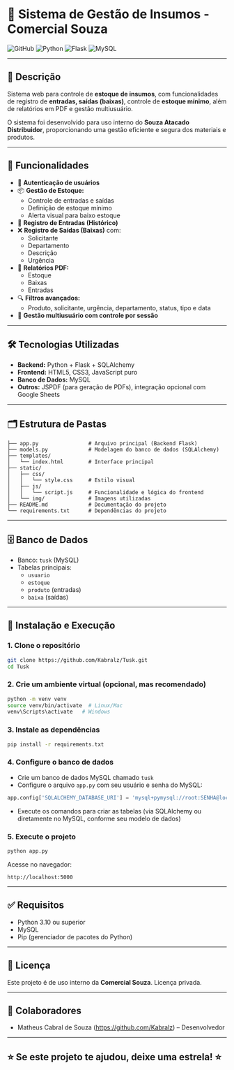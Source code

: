 
# 🏢 Sistema de Gestão de Insumos - Comercial Souza

![GitHub](https://img.shields.io/badge/status-Em%20Desenvolvimento-yellow) 
![Python](https://img.shields.io/badge/Python-3.10-blue)
![Flask](https://img.shields.io/badge/Flask-Framework-lightgrey)
![MySQL](https://img.shields.io/badge/MySQL-Database-orange)

---

## 📜 Descrição

Sistema web para controle de **estoque de insumos**, com funcionalidades de registro de **entradas, saídas (baixas)**, controle de **estoque mínimo**, além de relatórios em PDF e gestão multiusuário.

O sistema foi desenvolvido para uso interno do **Souza Atacado Distribuidor**, proporcionando uma gestão eficiente e segura dos materiais e produtos.

---

## 🚀 Funcionalidades

- 🔐 **Autenticação de usuários**
- 📦 **Gestão de Estoque:**
  - Controle de entradas e saídas
  - Definição de estoque mínimo
  - Alerta visual para baixo estoque
- 📝 **Registro de Entradas (Histórico)**
- ❌ **Registro de Saídas (Baixas)** com:
  - Solicitante
  - Departamento
  - Descrição
  - Urgência
- 📑 **Relatórios PDF:**
  - Estoque
  - Baixas
  - Entradas
- 🔍 **Filtros avançados:**
  - Produto, solicitante, urgência, departamento, status, tipo e data
- 👥 **Gestão multiusuário com controle por sessão**

---

## 🛠️ Tecnologias Utilizadas

- **Backend:** Python + Flask + SQLAlchemy
- **Frontend:** HTML5, CSS3, JavaScript puro
- **Banco de Dados:** MySQL
- **Outros:** JSPDF (para geração de PDFs), integração opcional com Google Sheets

---

## 🗂️ Estrutura de Pastas

```
├── app.py                # Arquivo principal (Backend Flask)
├── models.py             # Modelagem do banco de dados (SQLAlchemy)
├── templates/
│   └── index.html        # Interface principal
├── static/
│   ├── css/
│   │   └── style.css     # Estilo visual
│   ├── js/
│   │   └── script.js     # Funcionalidade e lógica do frontend
│   └── img/              # Imagens utilizadas
├── README.md             # Documentação do projeto
└── requirements.txt      # Dependências do projeto
```

---

## 🗄️ Banco de Dados

- Banco: `tusk` (MySQL)
- Tabelas principais:
  - `usuario`
  - `estoque`
  - `produto` (entradas)
  - `baixa` (saídas)

---

## 🔧 Instalação e Execução

### 1. Clone o repositório

```bash
git clone https://github.com/Kabralz/Tusk.git
cd Tusk
```

### 2. Crie um ambiente virtual (opcional, mas recomendado)

```bash
python -m venv venv
source venv/bin/activate  # Linux/Mac
venv\Scripts\activate   # Windows
```

### 3. Instale as dependências

```bash
pip install -r requirements.txt
```

### 4. Configure o banco de dados

- Crie um banco de dados MySQL chamado `tusk`
- Configure o arquivo `app.py` com seu usuário e senha do MySQL:

```python
app.config['SQLALCHEMY_DATABASE_URI'] = 'mysql+pymysql://root:SENHA@localhost/tusk'
```

- Execute os comandos para criar as tabelas (via SQLAlchemy ou diretamente no MySQL, conforme seu modelo de dados)

### 5. Execute o projeto

```bash
python app.py
```

Acesse no navegador:

```
http://localhost:5000
```

---

## ✅ Requisitos

- Python 3.10 ou superior
- MySQL
- Pip (gerenciador de pacotes do Python)

---

## 📄 Licença

Este projeto é de uso interno da **Comercial Souza**. Licença privada.

---

## 🤝 Colaboradores

- Matheus Cabral de Souza (https://github.com/Kabralz) – Desenvolvedor

---

## ⭐ Se este projeto te ajudou, deixe uma estrela! ⭐
